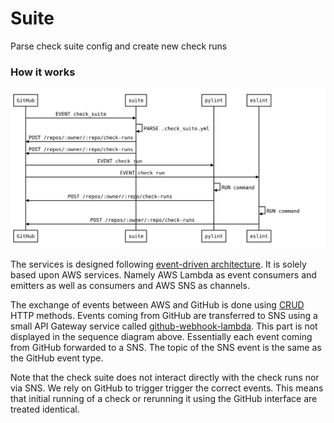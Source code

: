 # Suite
Parse check suite config and create new check runs

### How it works

![workflow](workflow.svg)

The services is designed following [event-driven architecture][EDA].
It is solely based upon AWS services. Namely AWS Lambda as event consumers and emitters as well as consumers and AWS SNS as channels.

The exchange of events between AWS and GitHub is done using [CRUD][CRUD] HTTP methods. Events coming from GitHub are transferred to SNS using a small API Gateway service called [github-webhook-lambda](https://github.com/LambdaLint/github-webhook-lambda). This part is not displayed in the sequence diagram above. Essentially each event coming from GitHub forwarded to a SNS. The topic of the SNS event is the same as the GitHub event type.

Note that the check suite does not interact directly with the check runs nor via SNS. We rely on GitHub to trigger trigger the correct events. This means that initial running of a check or rerunning it using the GitHub interface are treated identical.

[EDA]: https://en.wikipedia.org/wiki/Event-driven_architecture
[CRUD]: https://en.wikipedia.org/wiki/Create,_read,_update_and_delete
